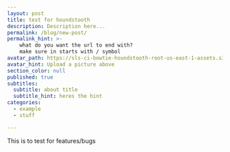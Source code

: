 ```yaml
---
layout: post
title: test for houndstooth
description: Description here...
permalink: /blog/new-post/
permalink_hint: >- 
	what do you want the url to end with?
	make sure in starts with / symbol
avatar_path: https://sls-ci-bowtie-houndstooth-root-us-east-1-assets.s3.amazonaws.com/Thee-Dust/Jekyll-test/1651676123379-Clear.jpg
avatar_hint: Upload a picture above
section_color: null
published: true
subtitles:
  subtitle: about title
  subtitle_hint: heres the hint
categories:
  - example
  - stuff

---
```

<p>This is to test for features/bugs</p>

